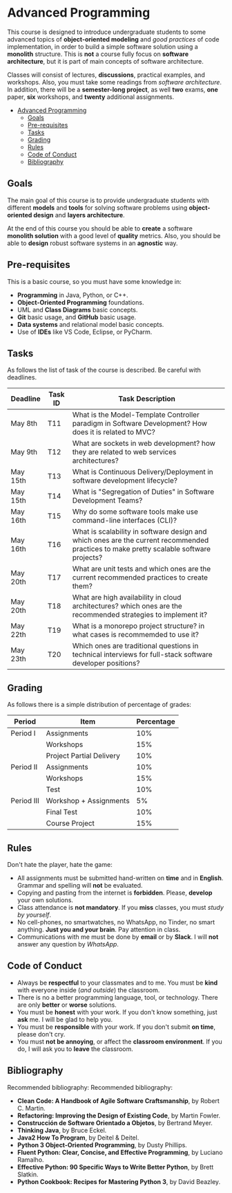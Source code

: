 # Advanced Programming

This course is designed to introduce undergraduate students to some advanced topics of 
__object-oriented modeling__ and _good practices_ of code implementation, in order to build a simple software solution using a __monolith__ structure.
This is __not__ a course fully focus on __software architecture__, 
but it is part of main concepts of software architecture.

Classes will consist of lectures, __discussions__, practical examples, and workshops. 
Also, you must take some readings from _software architecture_.
In addition, there will be a __semester-long project__, as well __two__ exams, __one__ paper, __six__ workshops, and __twenty__ additional assignments. 

- [Advanced Programming](#advanced-programming)
  - [Goals](#goals)
  - [Pre-requisites](#pre-requisites)
  - [Tasks](#tasks)
  - [Grading](#grading)
  - [Rules](#rules)
  - [Code of Conduct](#code-of-conduct)
  - [Bibliography](#bibliography)

## Goals

The main goal of this course is to provide undergraduate students with different __models__ 
and __tools__ for solving software problems using __object-oriented design__ and __layers architecture__.

At the end of this course you should be able to __create__ a software   
__monolith solution__ with a good level of __quality__ metrics. 
Also, you should be able to __design__ robust software systems in an __agnostic__ way.

## Pre-requisites

This is a basic course, so you must have some knowledge in:
- __Programming__ in Java, Python, or C++.
- __Object-Oriented Programming__ foundations.
- UML and __Class Diagrams__ basic concepts.
- __Git__ basic usage, and __GitHub__ basic usage.
- __Data systems__ and relational model basic concepts.
- Use of __IDEs__ like VS Code, Eclipse, or PyCharm.

## Tasks

As follows the list of task of the course is described. Be careful with deadlines.

| Deadline   | Task ID  |   Task Description                                                                                                                       | 
| ---------- | -------- |   -------------------------------------------------------------------------------------------------------------------------------------- | 
| May 8th    | T11      |   What is the Model-Template Controller paradigm in Software Development? How does it is related to MVC?                                 | 
| May 9th    | T12      |   What are sockets in web development? how they are related to web services architectures?                                               | 
| May 15th   | T13      |   What is Continuous Delivery/Deployment in software development lifecycle?                                                              | 
| May 15th   | T14      |   What is "Segregation of Duties" in Software Development Teams?                                                                         | 
| May 16th   | T15      |   Why do some software tools make use command-line interfaces (CLI)?                                                                     | 
| May 16th   | T16      |   What is scalability in software design and which ones are the current recommended practices to make pretty scalable software projects? | 
| May 20th   | T17      |   What are unit tests and which ones are the current recommended practices to create them?                                               | 
| May 20th   | T18      |   What are high availability in cloud architectures? which ones are the recommended strategies to implement it?                          | 
| May 22th   | T19      |   What is a monorepo project structure? in what cases is recommemded to use it?                                                          | 
| May 23th   | T20      |   Which ones are traditional questions in technical interviews for full-stack software developer positions?                              | 


## Grading

As follows there is a simple distribution of percentage of grades:


| Period    | Item                   | Percentage |
| --------- | ---------------------- | ---------- |
| Period I  | Assignments            | 10%        |
|           | Workshops              | 15%        |
|           | Project Partial Delivery | 10%        |
| Period II | Assignments            | 10%        |
|           | Workshops              | 15%        |
|           | Test                   | 10%        |
| Period III| Workshop + Assignments | 5%         |
|           | Final Test             | 10%        |
|           | Course Project         | 15%        |

## Rules 

Don't hate the player, hate the game:

- All assignments must be submitted hand-written on __time__ and in __English__. Grammar and spelling will __not__ be evaluated.
- Copying and pasting from the internet is __forbidden__. Please, __develop__ your own solutions.
- Class attendance is __not mandatory__. If you __miss__ classes, you must _study by yourself_.
- No cell-phones, no smartwatches, no WhatsApp, no Tinder, no smart anything. __Just you and your brain__. Pay attention in class.
- Communications with me must be done by __email__ or by __Slack__. I will __not__ answer any question by _WhatsApp_.

## Code of Conduct

- Always be __respectful__ to your classmates and to me. You must be __kind__ with everyone inside (_and outside_) the classroom.
- There is no a better programming language, tool, or technology. There are only __better__ or __worse__ solutions.
- You must be __honest__ with your work. If you don't know something, just __ask__ me. I will be glad to help you.
- You must be __responsible__ with your work. If you don't submit __on time__, please don't cry.
- You must __not be annoying__, or affect the __classroom environment__. If you do, I will ask you to __leave__ the classroom.

## Bibliography

Recommended bibliography:
Recommended bibliography:
- __Clean Code: A Handbook of Agile Software Craftsmanship__, by Robert C. Martin.
- __Refactoring: Improving the Design of Existing Code__, by Martin Fowler.
- __Construcción de Software Orientado a Objetos__, by Bertrand Meyer.
- __Thinking Java__, by Bruce Eckel.
- __Java2 How To Program__, by Deitel & Deitel.
- __Python 3 Object-Oriented Programming__, by Dusty Phillips.
- __Fluent Python: Clear, Concise, and Effective Programming__, by Luciano Ramalho.
- __Effective Python: 90 Specific Ways to Write Better Python__, by Brett Slatkin.
- __Python Cookbook: Recipes for Mastering Python 3__, by David Beazley.